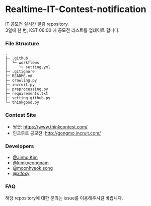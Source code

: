 # Realtime-IT-Contest-notification
IT 공모전 실시간 알림 repository.<br>
3일에 한 번, KST 06:00 에 공모전 리스트를 업데이트 합니다.

### File Structure
```shell
.
├─ .github
│  └─ workflows
│     └─ setting.yml
├─ .gitignore
├─ README.md
├─ crawling.py
├─ incruit.py
├─ preprocessing.py
├─ requirements.txt
├─ setting_github.py
└─ thinkgood.py
```

### Contest Site
* 씽굿: https://www.thinkcontest.com/
* 인크루트 공모전: http://gongmo.incruit.com/

### Developers
* [@Jinho Kim](https://github.com/kimjinho1)
* [@kimkyeongnam](https://github.com/kimkyeongnam)
* [@moonhyeok song]()
* [@xifoxy]()

### FAQ
해당 repository에 대한 문의는 issue를 이용해주시길 바랍니다.
